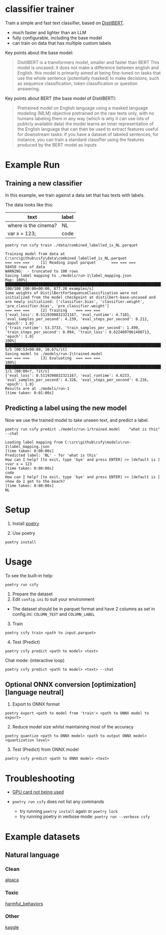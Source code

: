 # classifier trainer

Train a simple and fast text classifier, based on [DistilBERT](https://huggingface.co/distilbert/distilbert-base-uncased).

- much faster and lighter than an LLM
- fully configurable, including the base model
- can train on data that has multiple custom labels

Key points about the base model:

> DistilBERT is a transformers model, smaller and faster than BERT
> This model is uncased: it does not make a difference between english and English.
> this model is primarily aimed at being fine-tuned on tasks that use the whole sentence (potentially masked) to make decisions, such as sequence classification, token classification or question answering.

Key points about BERT (the base model of DistilBERT):

> Pretrained model on English language using a masked language modeling (MLM) objective
> pretrained on the raw texts only, with no humans labeling them in any way (which is why it can use lots of publicly available data)
> the model learns an inner representation of the English language that can then be used to extract features useful for downstream tasks: if you have a dataset of labeled sentences, for instance, you can train a standard classifier using the features produced by the BERT model as inputs

# Example Run

## Training a new classifier

In this example, we train against a data set that has texts with labels.

The data looks like this:

| text | label |
|---|---|
| where is the cinema? | NL |
| var x = 123; | code |


```
poetry run csfy train ./data/combined_labelled_is_NL.parquet
```

```
Training model from data at C:\src\github\csfy\data\combined_labelled_is_NL.parquet
=== === ===     [1] Reading input parquet       === === ===
58450 rows of data
WARNING:  - truncated to 100 rows
Saving label mapping to ./models/run-1\label_mapping.json
Map: 100%|█████████████████████████████████████████████████████████████████████████████████████████████████████████████████████████████████████████████████████████████████████████████████████████████████████████| 100/100 [00:00<00:00, 877.20 examples/s]
Some weights of DistilBertForSequenceClassification were not initialized from the model checkpoint at distilbert-base-uncased and are newly initialized: ['classifier.bias', 'classifier.weight', 'pre_classifier.bias', 'pre_classifier.weight']
=== === ===     [2] Training    === === ===
{'eval_loss': 0.5119398832321167, 'eval_runtime': 4.7181, 'eval_samples_per_second': 4.239, 'eval_steps_per_second': 0.212, 'epoch': 1.0}                                                                                                                    
{'train_runtime': 53.3733, 'train_samples_per_second': 1.499, 'train_steps_per_second': 0.094, 'train_loss': 0.6224897861480713, 'epoch': 1.0}                                                                                                                
100%|██████████████████████████████████████████████████████████████████████████████████████████████████████████████████████████████████████████████████████████████████████████████████████████████████████████████████████████| 5/5 [00:53<00:00, 10.67s/it] 
Saving model to ./models/run-1\trained.model
=== === ===     [3] Evaluating  === === ===
100%|██████████████████████████████████████████████████████████████████████████████████████████████████████████████████████████████████████████████████████████████████████████████████████████████████████████████████████████████████| 1/1 [00:00<?, ?it/s]
{'eval_loss': 0.5119398832321167, 'eval_runtime': 4.6233, 'eval_samples_per_second': 4.326, 'eval_steps_per_second': 0.216, 'epoch': 1.0}
Results are at ./models/run-1
[time taken: 0:01:00s]
```

## Predicting a label using the new model

Now we use the trained model to take unseen text, and predict a label.

```
poetry run csfy predict ./models/run-1/trained.model    "what is this" --chat
```

```
Loading label mapping from C:\src\github\csfy\models\run-1\label_mapping.json
[time taken: 0:00:00s]
Predicted label: 'NL' - for 'what is this'
How can I help? [to exit, type 'bye' and press ENTER] >> [default is ] >var x = 123
[time taken: 0:00:00s]
code
How can I help? [to exit, type 'bye' and press ENTER] >> [default is ] >how do I get to the beach?
[time taken: 0:00:00s]
NL
```

# Setup

1. Install [poetry](https://python-poetry.org/docs#installation)

2. Use poetry

```shell
poetry install
```

# Usage

To see the built-in help:

```
poetry run csfy
```

1. Prepare the dataset
2. Edit `config.ini` to suit your environment
- The dataset should be in parquet format and have 2 columns as set in config.ini: `COLUMN_TEXT` and `COLUMN_LABEL`
3. Train
```shell
poetry csfy train <path to input.parquet>
```
4. Test (Predict)
```shell
poetry csfy predict <path to model> <text>
```

Chat mode: (interactive loop)

```shell
poetry csfy predict <path to model> <text> --chat
```

## Optional ONNX conversion [optimization][language neutral]

1. Export to ONNX format

```shell
poetry export <path to model from 'train'> <path to ONNX model to export>
```

2. Reduce model size whilst maintaining most of the accuracy

```shell
poetry quantize <path to ONNX model> <path to output ONNX model> <quantization level>
```

3. Test (Predict) from ONNX model

```shell
poetry csfy predict <path to ONNX model> <text>
```

# Troubleshooting

- [GPU card not being used](./README.gpu.md)

- `poetry run csfy` does not list any commands
  - try running `poetry install` again or `poetry lock`
  - try running poetry in verbose mode: `poetry run --verbose csfy`

# Example datasets

## Natural language

### Clean

[alpaca](https://huggingface.co/datasets/tatsu-lab/alpaca)

### Toxic

[harmful_behaviors](https://huggingface.co/datasets/mlabonne/harmful_behaviors)

### Other

[kaggle](https://www.kaggle.com/search?q=datasets)
